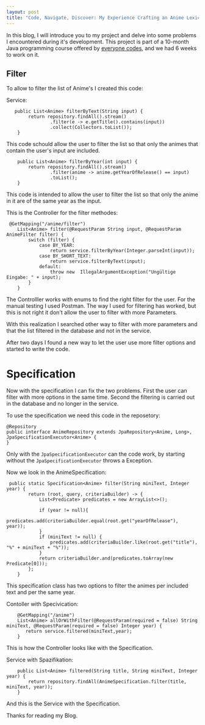```yaml
---
layout: post
title: "Code, Navigate, Discover: My Experience Crafting an Anime Lexicon in Spring Boot"
---
```

In this blog, I will introduce you to my project and delve into some problems I encountered during it's development. This project is part of a 10-month Java programming course offered by [everyone codes](https://everyonecodes.io/), and we had 6 weeks to work on it.

## Filter

To allow to filter the list of Anime's I created this code:

Service:
```
   public List<Anime> filterByText(String input) {
        return repository.findAll().stream()
                .filter(e -> e.getTitle().contains(input))
                .collect(Collectors.toList());
    }
```
This code schould allow the user to filter the list so that only the animes that contain the user's input are included.
```
    public List<Anime> filterByYear(int input) {
        return repository.findAll().stream()
                .filter(anime -> anime.getYearOfRelease() == input)
                .toList();
    }
```
This code is intended to allow the user to filter the list so that only the anime in it are of the same year as the input.

This is the Controller for the filter methodes:
```
 @GetMapping("/anime/filter")
    List<Anime> filter(@RequestParam String input, @RequestParam AnimeFilter filter) {
        switch (filter) {
            case BY_YEAR:
                return service.filterByYear(Integer.parseInt(input));
            case BY_SHORT_TEXT:
                return service.filterByText(input);
            default:
                throw new  IllegalArgumentException("Ungültige Eingabe: " + input);
        }
    }
```
The Controlller works with enums to find the right filter for the user. For the manual testing I used Postman. The way I used for filtering has worked, but this is not right it don't allow the user to filter with more Parameters.

With this realization I searched other way to filter with more parameters and that the list filtered in the database and not in the service. 

After two days I found a new way to let the user use more filter options and started to write the code.

# Specification

Now with the specification I can fix the two problems. First the user can filter with more options in the same time. Second the filtering is carried out in the database and no longer in the service.

To use the specification we need this code in the reposetory: 
```
@Repository
public interface AnimeRepository extends JpaRepository<Anime, Long>, JpaSpecificationExecutor<Anime> {
}
```
Only with the `JpaSpecificationExecutor` can the code work, by starting without the `JpaSpecificationExecutor` throws a Exception.

Now we look in the AnimeSpecification: 

```
 public static Specification<Anime> filter(String miniText, Integer year) {
        return (root, query, criteriaBuilder) -> {
            List<Predicate> predicates = new ArrayList<>();

            if (year != null){
                predicates.add(criteriaBuilder.equal(root.get("yearOfRelease"), year));
            }
            if (miniText != null) {
                predicates.add(criteriaBuilder.like(root.get("title"), "%" + miniText + "%"));
            }
            return criteriaBuilder.and(predicates.toArray(new Predicate[0]));
        };
    }
```
This specification class has two options to filter the animes per included text and per the same year.

Contoller with Specivication: 
```
    @GetMapping("/anime")
    List<Anime> allOrWithFilter(@RequestParam(required = false) String miniText, @RequestParam(required = false) Integer year) {
       return service.filtered(miniText,year);
    }
```
This is how the Controller looks like with the Specification.

Service with Spazifikation:
```
    public List<Anime> filtered(String title, String miniText, Integer year) {
        return repository.findAll(AnimeSpecification.filter(title, miniText, year));
    }
```
And this is the Service with the Specification.

Thanks for reading my Blog.